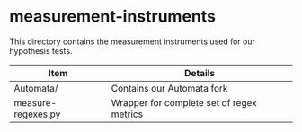 # measurement-instruments

This directory contains the measurement instruments used for our hypothesis tests.

| Item | Details |
|------|---------|
| Automata/ | Contains our Automata fork |
| measure-regexes.py | Wrapper for complete set of regex metrics |

